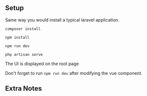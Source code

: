 


## Setup

Same way you would install a typical laravel application.

    composer install

    npm install

    npm run dev

    php artisan serve

The UI is displayed on the root page

Don't forget to run `npm run dev` after modifying the vue component.

## Extra Notes



